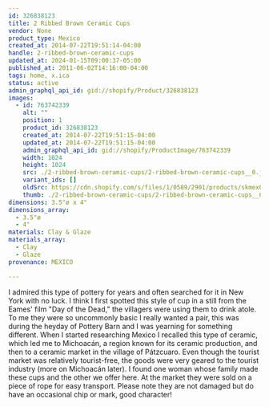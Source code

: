 ```yaml
---
id: 326838123
title: 2 Ribbed Brown Ceramic Cups
vendor: None
product_type: Mexico
created_at: 2014-07-22T19:51:14-04:00
handle: 2-ribbed-brown-ceramic-cups
updated_at: 2024-01-15T09:00:37-05:00
published_at: 2011-06-02T14:16:00-04:00
tags: home, x.ica
status: active
admin_graphql_api_id: gid://shopify/Product/326838123
images:
  - id: 763742339
    alt: ""
    position: 1
    product_id: 326838123
    created_at: 2014-07-22T19:51:15-04:00
    updated_at: 2014-07-22T19:51:15-04:00
    admin_graphql_api_id: gid://shopify/ProductImage/763742339
    width: 1024
    height: 1024
    src: ./2-ribbed-brown-ceramic-cups/2-ribbed-brown-ceramic-cups__0.jpg
    variant_ids: []
    oldSrc: https://cdn.shopify.com/s/files/1/0589/2901/products/skmex0037.tif.jpeg?v=1406073075
    thumb: ./2-ribbed-brown-ceramic-cups/2-ribbed-brown-ceramic-cups__0-thumb.jpg
dimensions: 3.5"ø x 4"
dimensions_array:
  - 3.5"ø
  - 4"
materials: Clay & Glaze
materials_array:
  - Clay
  - Glaze
provenance: MEXICO

---
```


I admired this type of pottery for years and often searched for it in New York with no luck. I think I first spotted this style of cup in a still from the Eames' film "Day of the Dead," the villagers were using them to drink atole. To me they were so uncommonly basic I really wanted a pair, this was during the heyday of Pottery Barn and I was yearning for something different. When I started researching Mexico I recalled this type of ceramic, which led me to Michoacán, a region known for its ceramic production, and then to a ceramic market in the village of Pátzcuaro. Even though the tourist market was relatively tourist-free, the goods were very geared to the tourist industry (more on Michoacán later). I found one woman whose family made these cups and the other we offer here. At the market they were sold on a piece of rope for easy transport. Please note they are not damaged but do have an occasional chip or mark, good character!